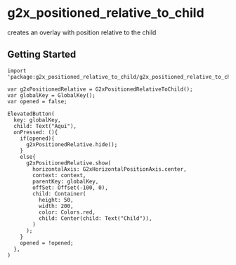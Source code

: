 # g2x_positioned_relative_to_child
creates an overlay with position relative to the child

## Getting Started

    import 'package:g2x_positioned_relative_to_child/g2x_positioned_relative_to_child.dart';

    var g2xPositionedRelative = G2xPositionedRelativeToChild();
    var globalKey = GlobalKey();
    var opened = false;

    ElevatedButton(
      key: globalKey,
      child: Text("Aqui"),
      onPressed: (){
        if(opened){
          g2xPositionedRelative.hide();
        }
        else{
          g2xPositionedRelative.show(
            horizontalAxis: G2xHorizontalPositionAxis.center,
            context: context, 
            parentKey: globalKey,
            offSet: Offset(-100, 0),
            child: Container(
              height: 50,
              width: 200,
              color: Colors.red,
              child: Center(child: Text("Child")),
            )
          );
        }
        opened = !opened;
      },
    )